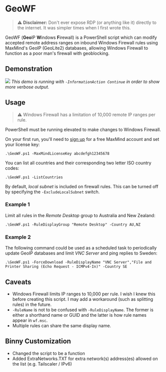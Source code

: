 # GeoWF
> :warning: **Disclaimer:** Don't ever expose RDP (or anything like it) directly to the internet. It was simpler times when I first wrote this.

GeoWF (**Geo**IP **W**indows **F**irewall) is a PowerShell script which can modify accepted remote address ranges on inbound Windows Firewall rules using MaxMind's GeoIP (GeoLite2) databases, allowing Windows Firewall to function as a poor man's firewall with geoblocking.

## Demonstration
![](./images/demo.gif)
*This demo is running with `-InformationAction Continue` in order to show more verbose output.*

## Usage
> :warning: Windows Firewall has a limitation of 10,000 remote IP ranges per rule.

PowerShell must be running elevated to make changes to Windows Firewall.

On your first run, you'll need to [sign up](https://www.maxmind.com/en/geolite2/signup) for a free MaxMind account and set your license key:

```
.\GeoWF.ps1 -MaxMindLicenseKey abcdefgh12345678
```

You can list all countries and their corresponding two letter ISO country codes:

```
.\GeoWF.ps1 -ListCountries
```

By default, *local subnet* is included on firewall rules. This can be turned off by specifying the `-ExcludeLocalSubnet` switch.

### Example 1
Limit all rules in the *Remote Desktop* group to Australia and New Zealand:

```
.\GeoWF.ps1 -RuleDisplayGroup "Remote Desktop" -Country AU,NZ
```

### Example 2
The following command could be used as a scheduled task to periodically update GeoIP databases and limit *VNC Server* and ping replies to Sweden:

```
.\GeoWF.ps1 -ForceDownload -RuleDisplayName "VNC Server","File and Printer Sharing (Echo Request - ICMPv4-In)" -Country SE
```

## Caveats
* Windows Firewall limits IP ranges to 10,000 per rule. I wish I knew this before creating this script. I may add a workaround (such as splitting rules) in the future.
* `-RuleName` is not to be confused with `-RuleDisplayName`. The former is either a shorthand name or GUID and the latter is how rule names appear in `wf.msc`.
* Multiple rules can share the same display name.

## Binny Customization
- Changed the script to be a function
- Added ExtraNetworks.TXT for extra network(s) address(es) allowed on the list (e.g. Tailscaler / IPv6)
